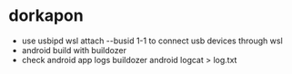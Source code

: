 # dorkapon

- use usbipd wsl attach --busid 1-1 to connect usb devices through wsl
- android build with buildozer
- check android app logs buildozer android logcat > log.txt